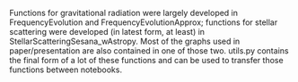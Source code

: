 Functions for gravitational radiation were largely developed in FrequencyEvolution and FrequencyEvolutionApprox; functions for stellar scattering were developed (in latest form, at least) in StellarScatteringSesana_wAstropy. Most of the graphs used in paper/presentation are also contained in one of those two. utils.py contains the final form of a lot of these functions and can be used to transfer those functions between notebooks.
